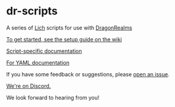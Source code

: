 # dr-scripts
A series of [Lich](https://github.com/elanthia-online/lich-5) scripts for use with [DragonRealms](http://www.play.net/dr/)

[To get started, see the setup guide on the wiki](https://github.com/elanthia-online/dr-scripts/wiki/First-Time-Setup)

[Script-specific documentation](https://elanthipedia.play.net/Lich_script_repository)

[For YAML documentation](https://github.com/elanthia-online/dr-scripts/wiki/Introduction-to-Character-Settings)

If you have some feedback or suggestions, please [open an issue](https://github.com/elanthia-online/dr-scripts/issues). 

[We're on Discord.](https://discord.gg/AXhcahpdnN)

We look forward to hearing from you!
